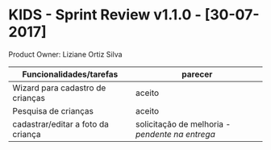 # KIDS - Sprint Review v1.1.0 - [30-07-2017]

Product Owner: Liziane Ortiz Silva 

| Funcionalidades/tarefas                             | parecer |
| ------ | ------ |
| Wizard para cadastro de crianças                    | aceito |
| Pesquisa de crianças                                | aceito |
| cadastrar/editar a foto da criança                  | solicitação de melhoria - *pendente na entrega*|